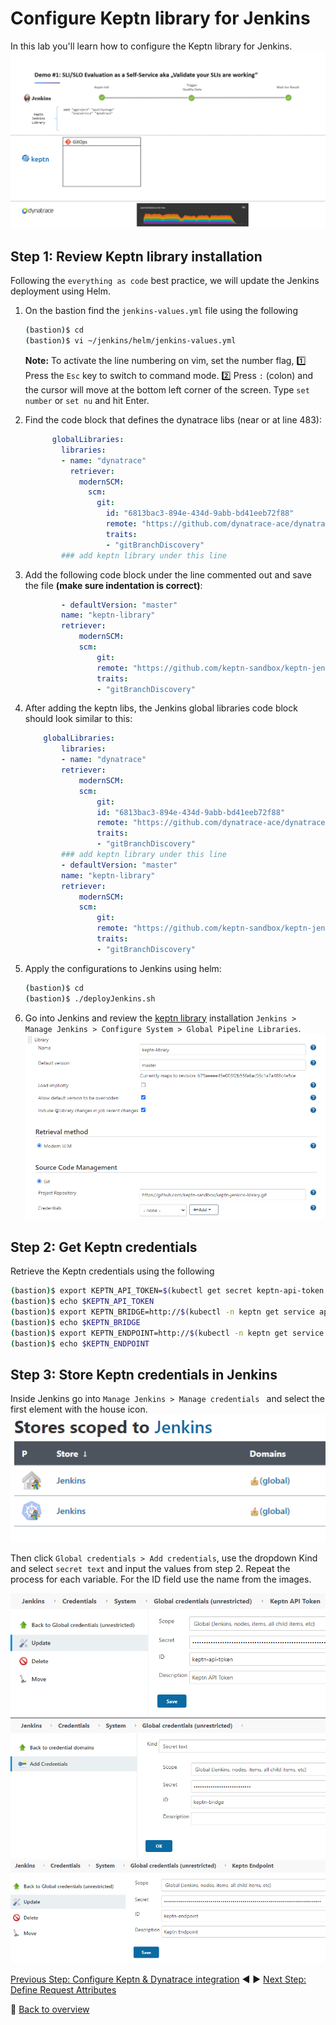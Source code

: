 # Configure Keptn library for Jenkins
In this lab you'll learn how to configure the Keptn library for Jenkins.
![keptn](./assets/evalpipeline_animated.gif)

## Step 1: Review Keptn library installation

Following the `everything as code` best practice, we will update the Jenkins deployment using Helm.

1. On the bastion find the `jenkins-values.yml` file using the following

    ```bash
    (bastion)$ cd
    (bastion)$ vi ~/jenkins/helm/jenkins-values.yml
    ```

    **Note:** To activate the line numbering on vim, set the number flag, :one: Press the `Esc` key to switch to command mode. :two: Press `:` (colon) and the cursor will move at the bottom left corner of the screen. Type `set number` or `set nu` and hit Enter.

1. Find the code block that defines the dynatrace libs (near or at line 483):

    ```yaml
          globalLibraries:
            libraries:
            - name: "dynatrace"
              retriever:
                modernSCM:
                  scm:
                    git:
                      id: "6813bac3-894e-434d-9abb-bd41eeb72f88"
                      remote: "https://github.com/dynatrace-ace/dynatrace-jenkins-library.git"
                      traits:
                      - "gitBranchDiscovery"
            ### add keptn library under this line
    ```

1. Add the following code block under the line commented out and save the file **(make sure indentation is correct)**:

    ```yaml
            - defaultVersion: "master"
            name: "keptn-library"
            retriever:
                modernSCM:
                scm:
                    git:
                    remote: "https://github.com/keptn-sandbox/keptn-jenkins-library.git"
                    traits:
                    - "gitBranchDiscovery"
    ```

1. After adding the keptn libs, the Jenkins global libraries code block should look similar to this:

    ```yaml
        globalLibraries:
            libraries:
            - name: "dynatrace"
            retriever:
                modernSCM:
                scm:
                    git:
                    id: "6813bac3-894e-434d-9abb-bd41eeb72f88"
                    remote: "https://github.com/dynatrace-ace/dynatrace-jenkins-library.git"
                    traits:
                    - "gitBranchDiscovery"
            ### add keptn library under this line
            - defaultVersion: "master"
            name: "keptn-library"
            retriever:
                modernSCM:
                scm:
                    git:
                    remote: "https://github.com/keptn-sandbox/keptn-jenkins-library.git"
                    traits:
                    - "gitBranchDiscovery"
    ```

1. Apply the configurations to Jenkins using helm:

    ```bash
    (bastion)$ cd
    (bastion)$ ./deployJenkins.sh
    ```


1. Go into Jenkins and review the [keptn library](https://github.com/keptn-sandbox/keptn-jenkins-library.git) installation `Jenkins > Manage Jenkins > Configure System > Global Pipeline Libraries`.
![keptn](./assets/keptn-jenkins-library1.png)

## Step 2: Get Keptn credentials

Retrieve the Keptn credentials using the following

```bash
(bastion)$ export KEPTN_API_TOKEN=$(kubectl get secret keptn-api-token -n keptn -ojsonpath={.data.keptn-api-token} | base64 --decode)
(bastion)$ echo $KEPTN_API_TOKEN
(bastion)$ export KEPTN_BRIDGE=http://$(kubectl -n keptn get service api-gateway-nginx -ojsonpath='{.status.loadBalancer.ingress[0].ip}')/bridge
(bastion)$ echo $KEPTN_BRIDGE
(bastion)$ export KEPTN_ENDPOINT=http://$(kubectl -n keptn get service api-gateway-nginx -ojsonpath='{.status.loadBalancer.ingress[0].ip}')/api
(bastion)$ echo $KEPTN_ENDPOINT
```

## Step 3: Store Keptn credentials in Jenkins

 Inside Jenkins go into `Manage Jenkins > Manage credentials ` and select the first element with the house icon.
![keptn](./assets/jenkins-store.png)

Then click `Global credentials > Add credentials`, use the dropdown Kind and select `secret text` and input the values from step 2. Repeat the process for each variable. For the ID field use the name from the images.

![keptn](./assets/keptn-api1.png)
![keptn](./assets/keptn-bridge1.png)
![keptn](./assets/keptn-endpoint1.png)

[Previous Step: Configure Keptn & Dynatrace integration](../02_Configure_Keptn_Dynatrace_Integration) :arrow_backward: :arrow_forward: [Next Step: Define Request Attributes](../04_Define_Request_Attributes)

:arrow_up_small: [Back to overview](../)
